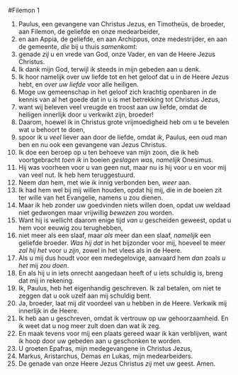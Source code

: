 #Filemon 1
1. Paulus, een gevangene van Christus Jezus, en Timotheüs, de broeder, aan Filemon, de geliefde en onze medearbeider,
2. en aan Appia, de geliefde, en aan Archippus, onze medestrijder, en aan de gemeente, *die* bij u thuis *samenkomt*:
3. genade *zij* u en vrede van God, onze Vader, en van de Heere Jezus Christus.
4. Ik dank mijn God, terwijl ik steeds in mijn gebeden aan u denk.
5. Ik hoor namelijk over uw liefde tot en het geloof dat u in de Heere Jezus hebt, en *over uw liefde* voor alle heiligen.
6. Moge uw gemeenschap in het geloof zich krachtig openbaren in de kennis van al het goede dat in u is met betrekking tot Christus Jezus,
7. want wij beleven veel vreugde en troost aan uw liefde, omdat de heiligen innerlijk door u verkwikt zijn, broeder!
8. Daarom, hoewel ik in Christus grote vrijmoedigheid heb om u te bevelen wat u behoort te doen,
9. spoor ik u *veel* liever aan door de liefde, omdat *ik*, Paulus, een oud man ben en nu ook een gevangene van Jezus Christus.
10. Ik doe een beroep op u ten behoeve van mijn zoon, die ik heb voortgebracht *toen ik* in boeien *geslagen was*, *namelijk* Onesimus.
11. Hij was voorheen voor u van geen nut, maar nu is hij voor u en voor mij van veel nut. Ik heb hem teruggestuurd.
12. Neem *dan* hem, met wie ik innig verbonden ben, *weer* aan.
13. Ik had hem wel bij mij willen houden, opdat hij mij, die in de boeien zit ter wille van het Evangelie, namens u zou dienen.
14. Maar ik heb zonder uw goedvinden niets willen doen, opdat uw weldaad niet gedwongen maar vrijwillig *bewezen* zou worden.
15. Want hij is wellicht daarom enige tijd *van u* gescheiden geweest, opdat u hem voor eeuwig zou terughebben,
16. niet meer als een slaaf, maar *als* meer dan een slaaf, *namelijk* een geliefde broeder. *Was hij dat* in het bijzonder voor mij, hoeveel te meer *zal hij het* voor u *zijn*, zowel in het vlees als in de Heere.
17. Als u mij dus houdt voor een medegelovige, aanvaard hem *dan* zoals *u het* mij *zou doen*.
18. En als hij u in iets onrecht aangedaan heeft of u iets schuldig is, breng dat mij in rekening.
19. Ik, Paulus, heb het eigenhandig geschreven. Ik zal betalen, om niet te zeggen dat u ook uzelf aan mij schuldig bent.
20. Ja, broeder, laat mij *dit* voordeel van u hebben in de Heere. Verkwik mij innerlijk in de Heere.
21. Ik heb aan u geschreven, omdat ik vertrouw op uw gehoorzaamheid. En ik weet dat u nog meer zult doen dan wat ik zeg.
22. En maak tevens voor mij een plaats gereed waar ik kan verblijven, want ik hoop door uw gebeden aan u geschonken te worden.
23. U groeten Epafras, mijn medegevangene in Christus Jezus,
24. Markus, Aristarchus, Demas *en* Lukas, mijn medearbeiders.
25. De genade van onze Heere Jezus Christus *zij* met uw geest. Amen.
